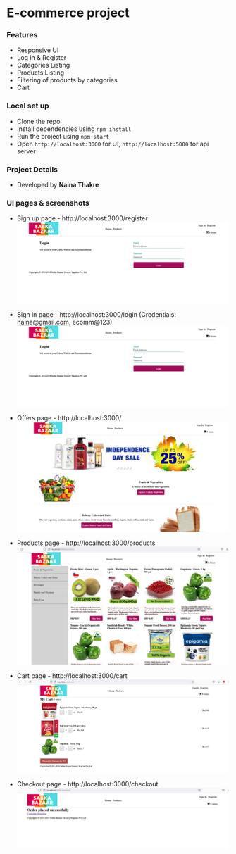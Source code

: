 # E-commerce project

### Features 

- Responsive UI
- Log in & Register
- Categories Listing
- Products Listing
- Filtering of products by categories
- Cart

### Local set up

- Clone the repo
- Install dependencies using `npm install`
- Run the project using `npm start`
- Open `http://localhost:3000` for UI, `http://localhost:5000` for api server

### Project Details

- Developed by **Naina Thakre**

### UI pages & screenshots

- Sign up page - http://localhost:3000/register
![Signup page](public/screenshots/signin.PNG)

- Sign in page - http://localhost:3000/login (Credentials: naina@gmail.com, ecomm@123)
![Signin page](public/screenshots/signin.PNG)

- Offers page -  http://localhost:3000/
![Offers page](public/screenshots/offers.PNG)

- Products page -  http://localhost:3000/products
![Products page](public/screenshots/products.PNG)

- Cart page -  http://localhost:3000/cart 
![Cart page](public/screenshots/cart.PNG)

- Checkout page -  http://localhost:3000/checkout 
![Checkout page](public/screenshots/checkout.PNG)






